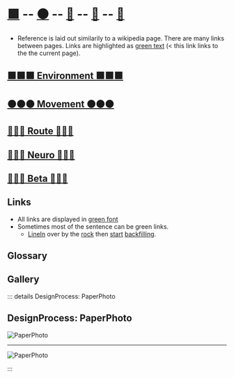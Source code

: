 # [🟩](/reference/Environment/Overview) -- [🟠](/reference/Movement/Overview) -- [🔺](/reference/Route/Overview) -- [💜](/reference/Neuro/Overview) -- [🔷](/reference/Beta/Overview)


- Reference is laid out similarily to a wikipedia page. There are many links between pages. Links are highlighted as [green text](/reference/Overview) (< this link links to the the current page).


## [🟩🟩🟩  Environment  🟩🟩🟩](/reference/Environment/Overview) 

## [🟠🟠🟠  Movement  🟠🟠🟠](/reference/Movement/Overview)

## [🔺🔺🔺  Route  🔺🔺🔺](/reference/Route/Overview)

## [💜💜💜  Neuro  💜💜💜](/reference/Neuro/Overview)

## [🔷🔷🔷  Beta  🔷🔷🔷](/reference/Beta/Overview)



## Links

- All links are displayed in [green font](/guide/GoBack)
- Sometimes most of the sentence can be green links.
    - [LineIn]() over by the [rock]() then [start]() [backfilling]().




## Glossary

## Gallery





::: details DesignProcess: PaperPhoto

## DesignProcess: PaperPhoto

![PaperPhoto](/Paper_BetaQuote.jpg)

---

![PaperPhoto](/Paper_BetaQuote2.jpg)

:::